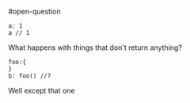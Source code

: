 #open-question 

    a: 1
    a // 1

What happens with things that don't return anything?

    foo:{
    }
    b: foo() //? 

Well except that one
